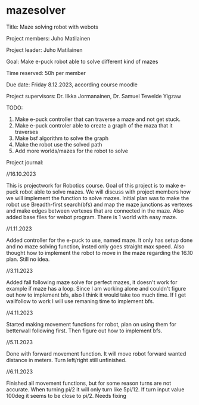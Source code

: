 # mazesolver
Title: Maze solving robot with webots

Project members: Juho Matilainen

Project leader: Juho Matilainen

Goal: Make e-puck robot able to solve different kind of mazes

Time reserved: 50h per member

Due date: Friday 8.12.2023, according course moodle

Project supervisors: Dr. Ilkka Jormanainen, Dr. Samuel Tewelde Yigzaw

TODO: 

  1) Make e-puck controller that can traverse a maze and not get stuck.
  3) Make e-puck controler able to create a graph of the maza that it traverses
  4) Make bsf algorithm to solve the graph
  5) Make the robot use the solved path
  6) Add more worlds/mazes for the robot to solve

Project journal:

  //16.10.2023 	
	
  This is projectwork for Robotics course. Goal of this project is to make e-puck robot able to solve mazes.
  We will discuss with project members how we will implement the function to solve mazes.
  Initial plan was to make the robot use Breadth-first search(bfs) and map the maze junctions as vertexes and make edges between vertexes that are connected in the maze.
  Also added base files for webot program. There is 1 world with easy maze.

  //1.11.2023 	

  Added controller for the e-puck to use, named maze. It only has setup done and no maze solving function, insted only goes straight max speed.
  Also thought how to implement the robot to move in the maze regarding the 16.10 plan. Still no idea.

  //3.11.2023

  Added fall following maze solve for perfect mazes, it doesn't work for example if maze has a loop. Since I am working alone and couldn't figure out how to implement bfs, also I think it would take too much time.
  If I get wallfollow to work I will use remaning time to implement bfs.
  
  //4.11.2023

  Started making movement functions for robot, plan on using them for betterwall following first. Then figure out how to implement bfs.
  
  //5.11.2023

  Done with forward movement function. It will move robot forward wanted distance in meters. Turn left/right still unfinished.
  
  //6.11.2023

  Finished all movement functions, but for some reason turns are not accurate. When turning pi/2 it will only turn like 5pi/12. If turn input value 100deg it seems to be close to pi/2. Needs fixing
